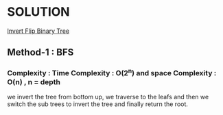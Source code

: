 # SOLUTION

[Invert Flip Binary Tree](https://leetcode.com/problems/invert-binary-tree/)

## Method-1 : BFS

### Complexity : Time Complexity : O(2<sup>n</sup>) and space Complexity : O(n) , n = depth

we invert the tree from bottom up, we traverse to the leafs and then we switch the sub trees to invert the tree and finally
return the root.

